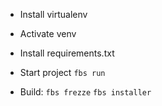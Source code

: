 - Install virtualenv
- Activate venv
- Install requirements.txt

- Start project `fbs run`
- Build:
`fbs frezze`
`fbs installer`


